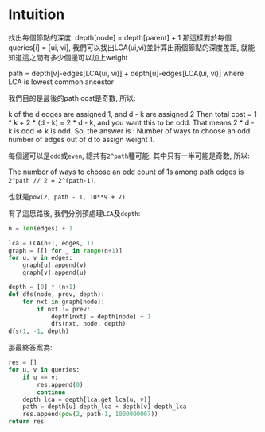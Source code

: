 # Intuition

找出每個節點的深度: depth[node] = depth[parent] + 1
那這樣對於每個queries[i] = [ui, vi], 我們可以找出LCA(ui,vi)並計算出兩個節點的深度差距, 就能知道這之間有多少個邊可以加上weight

path = depth[v]-edges[LCA(ui, vi)] + depth[u]-edges[LCA(ui, vi)] where LCA is lowest common ancestor


我們目的是最後的path cost是奇數, 所以:

k of the d edges are assigned 1, and
d - k are assigned 2
Then total cost = 1 * k + 2 * (d - k) = 2 * d - k, and you want this to be odd.
That means 2 * d - k is odd ⇒ k is odd.
So, the answer is : Number of ways to choose an odd number of edges out of d to assign weight 1.

每個邊可以是`odd`或`even`, 總共有`2^path`種可能, 其中只有一半可能是奇數, 所以:

The number of ways to choose an odd count of 1s among path edges is `2^path // 2 = 2^(path-1)`.

也就是`pow(2, path - 1, 10**9 + 7)`

有了這思路後, 我們分別預處理`LCA`及`depth`:

```py
n = len(edges) + 1
        
lca = LCA(n+1, edges, 1)
graph = [[] for _ in range(n+1)]
for u, v in edges:
    graph[u].append(v)
    graph[v].append(u)

depth = [0] * (n+1)
def dfs(node, prev, depth):
    for nxt in graph[node]:
        if nxt != prev:
            depth[nxt] = depth[node] + 1
            dfs(nxt, node, depth)
dfs(1, -1, depth)
```

那最終答案為:

```py
res = []
for u, v in queries:
    if u == v:
        res.append(0)
        continue
    depth_lca = depth[lca.get_lca(u, v)]
    path = depth[u]-depth_lca + depth[v]-depth_lca
    res.append(pow(2, path-1, 1000000007))
return res
```